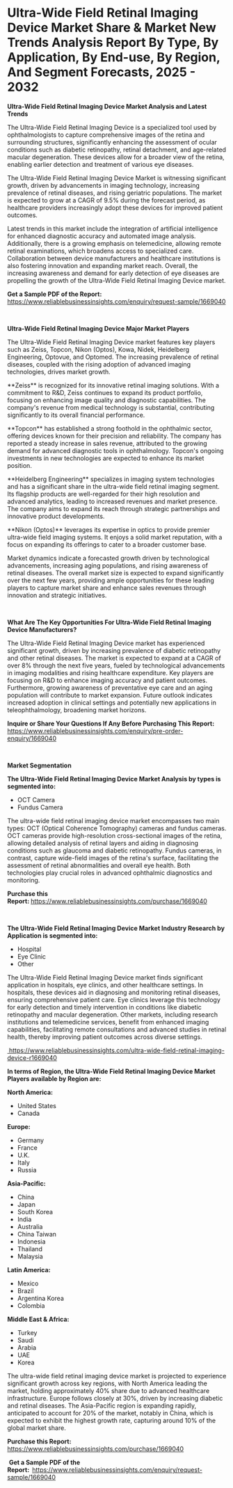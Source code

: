 <p><h1>Ultra-Wide Field Retinal Imaging Device Market Share & Market New Trends Analysis Report By Type, By Application, By End-use, By Region, And Segment Forecasts, 2025 - 2032</h1></p><p><strong>Ultra-Wide Field Retinal Imaging Device Market Analysis and Latest Trends</strong></p>
<p><p>The Ultra-Wide Field Retinal Imaging Device is a specialized tool used by ophthalmologists to capture comprehensive images of the retina and surrounding structures, significantly enhancing the assessment of ocular conditions such as diabetic retinopathy, retinal detachment, and age-related macular degeneration. These devices allow for a broader view of the retina, enabling earlier detection and treatment of various eye diseases.</p><p>The Ultra-Wide Field Retinal Imaging Device Market is witnessing significant growth, driven by advancements in imaging technology, increasing prevalence of retinal diseases, and rising geriatric populations. The market is expected to grow at a CAGR of 9.5% during the forecast period, as healthcare providers increasingly adopt these devices for improved patient outcomes. </p><p>Latest trends in this market include the integration of artificial intelligence for enhanced diagnostic accuracy and automated image analysis. Additionally, there is a growing emphasis on telemedicine, allowing remote retinal examinations, which broadens access to specialized care. Collaboration between device manufacturers and healthcare institutions is also fostering innovation and expanding market reach. Overall, the increasing awareness and demand for early detection of eye diseases are propelling the growth of the Ultra-Wide Field Retinal Imaging Device market.</p></p>
<p><strong>Get a Sample PDF of the Report:&nbsp;</strong> <a href="https://www.reliablebusinessinsights.com/enquiry/request-sample/1669040?utm_campaign=3524&utm_medium=2&utm_source=Github&utm_content=ia&utm_term=16042025&utm_id=ultra-wide-field-retinal-imaging-device">https://www.reliablebusinessinsights.com/enquiry/request-sample/1669040</a></p>
<p>&nbsp;</p>
<p><strong>Ultra-Wide Field Retinal Imaging Device Major Market Players</strong></p>
<p><p>The Ultra-Wide Field Retinal Imaging Device market features key players such as Zeiss, Topcon, Nikon (Optos), Kowa, Nidek, Heidelberg Engineering, Optovue, and Optomed. The increasing prevalence of retinal diseases, coupled with the rising adoption of advanced imaging technologies, drives market growth.</p><p>**Zeiss** is recognized for its innovative retinal imaging solutions. With a commitment to R&D, Zeiss continues to expand its product portfolio, focusing on enhancing image quality and diagnostic capabilities. The company's revenue from medical technology is substantial, contributing significantly to its overall financial performance.</p><p>**Topcon** has established a strong foothold in the ophthalmic sector, offering devices known for their precision and reliability. The company has reported a steady increase in sales revenue, attributed to the growing demand for advanced diagnostic tools in ophthalmology. Topcon's ongoing investments in new technologies are expected to enhance its market position.</p><p>**Heidelberg Engineering** specializes in imaging system technologies and has a significant share in the ultra-wide field retinal imaging segment. Its flagship products are well-regarded for their high resolution and advanced analytics, leading to increased revenues and market presence. The company aims to expand its reach through strategic partnerships and innovative product developments.</p><p>**Nikon (Optos)** leverages its expertise in optics to provide premier ultra-wide field imaging systems. It enjoys a solid market reputation, with a focus on expanding its offerings to cater to a broader customer base.</p><p>Market dynamics indicate a forecasted growth driven by technological advancements, increasing aging populations, and rising awareness of retinal diseases. The overall market size is expected to expand significantly over the next few years, providing ample opportunities for these leading players to capture market share and enhance sales revenues through innovation and strategic initiatives.</p></p>
<p>&nbsp;</p>
<p><strong>What Are The Key Opportunities For Ultra-Wide Field Retinal Imaging Device Manufacturers?</strong></p>
<p><p>The Ultra-Wide Field Retinal Imaging Device market has experienced significant growth, driven by increasing prevalence of diabetic retinopathy and other retinal diseases. The market is expected to expand at a CAGR of over 8% through the next five years, fueled by technological advancements in imaging modalities and rising healthcare expenditure. Key players are focusing on R&D to enhance imaging accuracy and patient outcomes. Furthermore, growing awareness of preventative eye care and an aging population will contribute to market expansion. Future outlook indicates increased adoption in clinical settings and potentially new applications in teleophthalmology, broadening market horizons.</p></p>
<p><strong>Inquire or Share Your Questions If Any Before Purchasing This Report:</strong> <a href="https://www.reliablebusinessinsights.com/enquiry/pre-order-enquiry/1669040?utm_campaign=3524&utm_medium=2&utm_source=Github&utm_content=ia&utm_term=16042025&utm_id=ultra-wide-field-retinal-imaging-device">https://www.reliablebusinessinsights.com/enquiry/pre-order-enquiry/1669040</a></p>
<p>&nbsp;</p>
<p><strong>Market Segmentation</strong></p>
<p><strong>The Ultra-Wide Field Retinal Imaging Device Market Analysis by types is segmented into:</strong></p>
<p><ul><li>OCT Camera</li><li>Fundus Camera</li></ul></p>
<p><p>The ultra-wide field retinal imaging device market encompasses two main types: OCT (Optical Coherence Tomography) cameras and fundus cameras. OCT cameras provide high-resolution cross-sectional images of the retina, allowing detailed analysis of retinal layers and aiding in diagnosing conditions such as glaucoma and diabetic retinopathy. Fundus cameras, in contrast, capture wide-field images of the retina's surface, facilitating the assessment of retinal abnormalities and overall eye health. Both technologies play crucial roles in advanced ophthalmic diagnostics and monitoring.</p></p>
<p><strong>Purchase this Report:&nbsp;</strong><a href="https://www.reliablebusinessinsights.com/purchase/1669040?utm_campaign=3524&utm_medium=2&utm_source=Github&utm_content=ia&utm_term=16042025&utm_id=ultra-wide-field-retinal-imaging-device">https://www.reliablebusinessinsights.com/purchase/1669040</a></p>
<p>&nbsp;</p>
<p><strong>The Ultra-Wide Field Retinal Imaging Device Market Industry Research by Application is segmented into:</strong></p>
<p><ul><li>Hospital</li><li>Eye Clinic</li><li>Other</li></ul></p>
<p><p>The Ultra-Wide Field Retinal Imaging Device market finds significant application in hospitals, eye clinics, and other healthcare settings. In hospitals, these devices aid in diagnosing and monitoring retinal diseases, ensuring comprehensive patient care. Eye clinics leverage this technology for early detection and timely intervention in conditions like diabetic retinopathy and macular degeneration. Other markets, including research institutions and telemedicine services, benefit from enhanced imaging capabilities, facilitating remote consultations and advanced studies in retinal health, thereby improving patient outcomes across diverse settings.</p></p>
<p><a href="https://www.reliablebusinessinsights.com/ultra-wide-field-retinal-imaging-device-r1669040?utm_campaign=3524&utm_medium=2&utm_source=Github&utm_content=ia&utm_term=16042025&utm_id=ultra-wide-field-retinal-imaging-device">&nbsp;https://www.reliablebusinessinsights.com/ultra-wide-field-retinal-imaging-device-r1669040</a></p>
<p><strong>In terms of Region, the Ultra-Wide Field Retinal Imaging Device Market Players available by Region are:</strong></p>
<p>
    <p> <strong> North America: </strong>
        <ul>
            <li>United States</li>
            <li>Canada</li>
        </ul>
        </p> 
    <p> <strong> Europe: </strong>
        <ul>
            <li>Germany</li>
            <li>France</li>
            <li>U.K.</li>
            <li>Italy</li>
            <li>Russia</li>
        </ul>
        </p> 
    <p> <strong> Asia-Pacific: </strong>
        <ul>
            <li>China</li>
            <li>Japan</li>
            <li>South Korea</li>
            <li>India</li>
            <li>Australia</li>
            <li>China Taiwan</li>
            <li>Indonesia</li>
            <li>Thailand</li>
            <li>Malaysia</li>
        </ul>
        </p> 
    <p> <strong> Latin America: </strong>
        <ul>
            <li>Mexico</li>
            <li>Brazil</li>
            <li>Argentina Korea</li>
            <li>Colombia</li>
        </ul>
        </p> 
    <p> <strong> Middle East & Africa: </strong>
        <ul>
            <li>Turkey</li>
            <li>Saudi</li>
            <li>Arabia</li>
            <li>UAE</li>
            <li>Korea</li>
        </ul>
    </p>
    </p>
<p><p>The ultra-wide field retinal imaging device market is projected to experience significant growth across key regions, with North America leading the market, holding approximately 40% share due to advanced healthcare infrastructure. Europe follows closely at 30%, driven by increasing diabetic and retinal diseases. The Asia-Pacific region is expanding rapidly, anticipated to account for 20% of the market, notably in China, which is expected to exhibit the highest growth rate, capturing around 10% of the global market share.</p></p>
<p><strong>Purchase this Report: </strong><a href="https://www.reliablebusinessinsights.com/purchase/1669040?utm_campaign=3524&utm_medium=2&utm_source=Github&utm_content=ia&utm_term=16042025&utm_id=ultra-wide-field-retinal-imaging-device">https://www.reliablebusinessinsights.com/purchase/1669040</a></p>
<p>&nbsp;<strong>Get a Sample PDF of the Report:&nbsp;&nbsp;</strong><a href="https://www.reliablebusinessinsights.com/enquiry/request-sample/1669040?utm_campaign=3524&utm_medium=2&utm_source=Github&utm_content=ia&utm_term=16042025&utm_id=ultra-wide-field-retinal-imaging-device">https://www.reliablebusinessinsights.com/enquiry/request-sample/1669040</a></p>
<p><strong></strong></p>
<p><p></p><p></p><p></p></p>